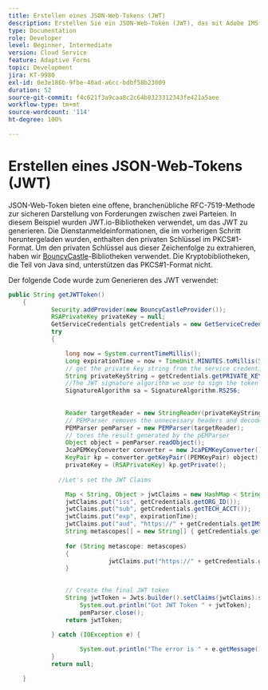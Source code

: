 ```yaml
---
title: Erstellen eines JSON-Web-Tokens (JWT)
description: Erstellen Sie ein JSON-Web-Token (JWT), das mit Adobe IMS-APIs mit einem AEM-Zugriffs-Token ausgetauscht werden kann.
type: Documentation
role: Developer
level: Beginner, Intermediate
version: Cloud Service
feature: Adaptive Forms
topic: Development
jira: KT-9980
exl-id: 0e3e186b-9fbe-40ad-a6cc-bdbf58b23009
duration: 52
source-git-commit: f4c621f3a9caa8c2c64b8323312343fe421a5aee
workflow-type: tm+mt
source-wordcount: '114'
ht-degree: 100%

---
```


# Erstellen eines JSON-Web-Tokens (JWT)

JSON-Web-Token bieten eine offene, branchenübliche RFC-7519-Methode zur sicheren Darstellung von Forderungen zwischen zwei Parteien. In diesem Beispiel wurden JWT.io-Bibliotheken verwendet, um das JWT zu generieren.
Die Dienstanmeldeinformationen, die im vorherigen Schritt heruntergeladen wurden, enthalten den privaten Schlüssel im PKCS#1-Format. Um den privaten Schlüssel aus dieser Zeichenfolge zu extrahieren, haben wir [BouncyCastle](https://www.bouncycastle.org/)-Bibliotheken verwendet. Die Kryptobibliotheken, die Teil von Java sind, unterstützen das PKCS#1-Format nicht.

Der folgende Code wurde zum Generieren des JWT verwendet:

```java
public String getJWTToken()
    {
            Security.addProvider(new BouncyCastleProvider());
            RSAPrivateKey privateKey = null;
            GetServiceCredentials getCredentials = new GetServiceCredentials();
            try 
            {

                long now = System.currentTimeMillis();
                Long expirationTime = now + TimeUnit.MINUTES.toMillis(5);
                // get the private key string from the service credentials
                String privateKeyString = getCredentials.getPRIVATE_KEY();
                //The JWT signature algorithm we use to sign the token
                SignatureAlgorithm sa = SignatureAlgorithm.RS256;
                
                
                Reader targetReader = new StringReader(privateKeyString);
                // PEMParser removes the unnecessary headers and decodes the underlying Base64 PEM data into a binary format.
                PEMParser pemParser = new PEMParser(targetReader);
                // tores the result generated by the pEMParser
                Object object = pemParser.readObject();
                JcaPEMKeyConverter converter = new JcaPEMKeyConverter().setProvider("BC");
                KeyPair kp = converter.getKeyPair((PEMKeyPair) object);
                privateKey = (RSAPrivateKey) kp.getPrivate();
                
              //Let's set the JWT Claims

                Map < String, Object > jwtClaims = new HashMap < String, Object > ();
                jwtClaims.put("iss", getCredentials.getORG_ID());
                jwtClaims.put("sub", getCredentials.getTECH_ACCT());
                jwtClaims.put("exp", expirationTime);
                jwtClaims.put("aud", "https://" + getCredentials.getIMS_ENDPOINT() + "/c/" + getCredentials.getCLIENT_ID());
                String metascopes[] = new String[] { getCredentials.getMETASCOPE_ID() };
                    
                for (String metascope: metascopes)
                {
                            jwtClaims.put("https://" + getCredentials.getIMS_ENDPOINT() + "/s/" + metascope, java.lang.Boolean.TRUE);
                }

                
                // Create the final JWT token
                String jwtToken = Jwts.builder().setClaims(jwtClaims).signWith(sa, privateKey).compact();
                    System.out.println("Got JWT Token " + jwtToken);
                    pemParser.close();
                return jwtToken;

            } catch (IOException e) {
                
                    System.out.println("The error is " + e.getMessage());
            }
            return null;

    }
```
